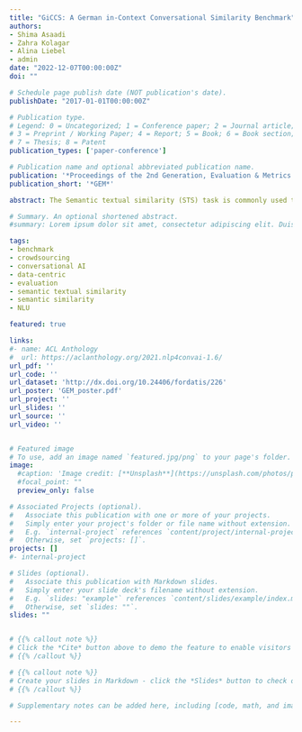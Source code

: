 ```yaml
---
title: "GiCCS: A German in-Context Conversational Similarity Benchmark"
authors:
- Shima Asaadi
- Zahra Kolagar
- Alina Liebel
- admin
date: "2022-12-07T00:00:00Z"
doi: ""

# Schedule page publish date (NOT publication's date).
publishDate: "2017-01-01T00:00:00Z"

# Publication type.
# Legend: 0 = Uncategorized; 1 = Conference paper; 2 = Journal article;
# 3 = Preprint / Working Paper; 4 = Report; 5 = Book; 6 = Book section;
# 7 = Thesis; 8 = Patent
publication_types: ['paper-conference']

# Publication name and optional abbreviated publication name.
publication: '*Proceedings of the 2nd Generation, Evaluation & Metrics Workshop*'
publication_short: '*GEM*'

abstract: The Semantic textual similarity (STS) task is commonly used to evaluate the semantic representations that language models (LMs) learn from texts, under the assumption that good-quality representations will yield accurate similarity estimates. When it comes to estimating the similarity of two utterances in a dialogue, however, the conversational context plays a particularly important role. We argue for the need of benchmarks specifically created using conversational data in order to evaluate conversational LMs in the STS task. We introduce GiCCS, a first conversational STS evaluation benchmark for German. We collected the similarity annotations for GiCCS using best-worst scaling and presenting the target items in context, in order to obtain highly-reliable context-dependent similarity scores. We present benchmarking experiments for evaluating LMs on capturing the similarity of utterances. Results suggest that pretraining LMs on conversational data and providing conversational context can be useful for capturing similarity of utterances in dialogues. GiCCS is publicly available to encourage benchmarking of conversational LMs.

# Summary. An optional shortened abstract.
#summary: Lorem ipsum dolor sit amet, consectetur adipiscing elit. Duis posuere tellus ac convallis placerat. Proin tincidunt magna sed ex sollicitudin condimentum.

tags:
- benchmark
- crowdsourcing
- conversational AI
- data-centric
- evaluation
- semantic textual similarity
- semantic similarity
- NLU

featured: true

links:
#- name: ACL Anthology
#  url: https://aclanthology.org/2021.nlp4convai-1.6/
url_pdf: ''
url_code: ''
url_dataset: 'http://dx.doi.org/10.24406/fordatis/226'
url_poster: 'GEM_poster.pdf'
url_project: ''
url_slides: ''
url_source: ''
url_video: ''


# Featured image
# To use, add an image named `featured.jpg/png` to your page's folder.
image:
  #caption: 'Image credit: [**Unsplash**](https://unsplash.com/photos/pLCdAaMFLTE)'
  #focal_point: ""
  preview_only: false

# Associated Projects (optional).
#   Associate this publication with one or more of your projects.
#   Simply enter your project's folder or file name without extension.
#   E.g. `internal-project` references `content/project/internal-project/index.md`.
#   Otherwise, set `projects: []`.
projects: []
#- internal-project

# Slides (optional).
#   Associate this publication with Markdown slides.
#   Simply enter your slide deck's filename without extension.
#   E.g. `slides: "example"` references `content/slides/example/index.md`.
#   Otherwise, set `slides: ""`.
slides: ""


# {{% callout note %}}
# Click the *Cite* button above to demo the feature to enable visitors to import publication metadata into their reference management software.
# {{% /callout %}}

# {{% callout note %}}
# Create your slides in Markdown - click the *Slides* button to check out the example.
# {{% /callout %}}

# Supplementary notes can be added here, including [code, math, and images](https://wowchemy.com/docs/writing-markdown-latex/).

---
```

